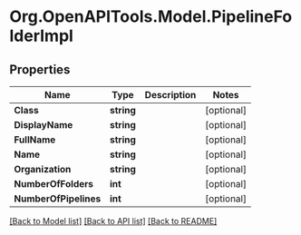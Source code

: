 # Org.OpenAPITools.Model.PipelineFolderImpl

## Properties

Name | Type | Description | Notes
------------ | ------------- | ------------- | -------------
**Class** | **string** |  | [optional] 
**DisplayName** | **string** |  | [optional] 
**FullName** | **string** |  | [optional] 
**Name** | **string** |  | [optional] 
**Organization** | **string** |  | [optional] 
**NumberOfFolders** | **int** |  | [optional] 
**NumberOfPipelines** | **int** |  | [optional] 

[[Back to Model list]](../README.md#documentation-for-models) [[Back to API list]](../README.md#documentation-for-api-endpoints) [[Back to README]](../README.md)

